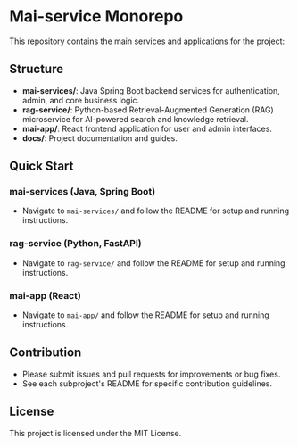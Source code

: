 # Mai-service Monorepo

This repository contains the main services and applications for the project:

## Structure

- **mai-services/**: Java Spring Boot backend services for authentication, admin, and core business logic.
- **rag-service/**: Python-based Retrieval-Augmented Generation (RAG) microservice for AI-powered search and knowledge retrieval.
- **mai-app/**: React frontend application for user and admin interfaces.
- **docs/**: Project documentation and guides.

## Quick Start

### mai-services (Java, Spring Boot)
- Navigate to `mai-services/` and follow the README for setup and running instructions.

### rag-service (Python, FastAPI)
- Navigate to `rag-service/` and follow the README for setup and running instructions.

### mai-app (React)
- Navigate to `mai-app/` and follow the README for setup and running instructions.

## Contribution
- Please submit issues and pull requests for improvements or bug fixes.
- See each subproject's README for specific contribution guidelines.

## License
This project is licensed under the MIT License.

